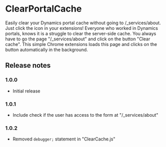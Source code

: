 # ClearPortalCache

Easily clear your Dynamics portal cache without going to /_services/about. Just click the icon in your extensions!
Everyone who worked in Dynamics portals, knows it is a struggle to clear the server-side cache. You always have to go the page "/_services/about" and click on the button "Clear cache". This simple Chrome extensions loads this page and clicks on the button automatically in the background.

## Release notes
### 1.0.0
- Initial release

### 1.0.1
- Include check if the user has access to the form at "/_services/about"

### 1.0.2
- Removed `debugger;` statement in "ClearCache.js"